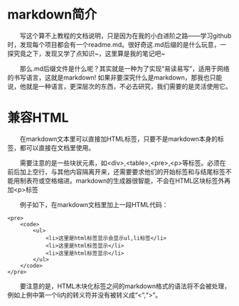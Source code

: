 
# markdown简介
&emsp;&emsp;写这个算不上教程的文档说明，只是因为在我的小白进阶之路——学习github时，发现每个项目都会有一个readme.md。很好奇这.md后缀的是什么玩意，一探究竟之下，发现又学了点知识~，这里算是我的笔记吧~<br />

&emsp;&emsp;那么.md后缀文件是什么呢？其实就是一种为了实现“易读易写”，适用于网络的书写语言，这就是markdown! 如果非要深究什么是markdown，那我也只能说，他就是一种语言，更深层次的东西，不必去研究，我们需要的是灵活使用它。<br />

# 兼容HTML
&emsp;&emsp;在markdown文本里可以直接加HTML标签，只要不是markdown本身的标签，都可以直接在文档里使用。<br />

&emsp;&emsp;需要注意的是一些块状元素，如&lt;div&gt;,&lt;table&gt;,&lt;pre&gt;,&lt;p&gt;等标签。必须在前后加上空行，与其他内容隔离开来，还需要要求他们的开始标签和与结尾标签不能用制表符或空格缩进。markdown的生成器很智能，不会在HTML区块标签外再加&lt;p&gt;标签<br/>

&emsp;&emsp;例子如下，在markdown文档里加上一段HTML代码：


    <pre>
        <code>
            <ul>
                <li>这里是html标签显示会显示ul,li标签</li>
                <li>这里是html标签显示</li>
                <li>这里是html标签显示</li>
            </ul>
        </code>
    </pre>


&emsp;&emsp;要注意的是，HTML木块化标签之间的markdown格式的语法将不会被处理，例如上例中第一个li内的转义符并没有被转义成“&lt;”,“&gt;”。<br />
